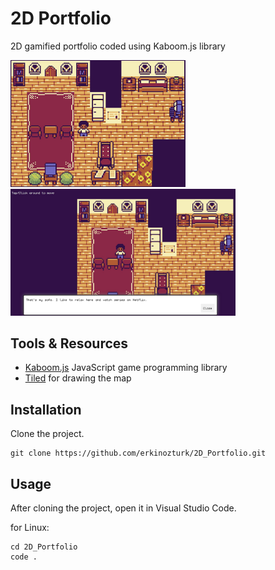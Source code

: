 # 2D Portfolio

2D gamified portfolio coded using Kaboom.js library

<img src="img/1.jpeg" width="280px" />
<img src="img/2.jpeg" width="360px" />

## Tools & Resources

- [Kaboom.js](https://kaboomjs.com/) JavaScript game programming library
- [Tiled](https://www.mapeditor.org/) for drawing the map

## Installation

Clone the project.

```
git clone https://github.com/erkinozturk/2D_Portfolio.git
```

## Usage

After cloning the project, open it in Visual Studio Code.

for Linux:

```
cd 2D_Portfolio
code .
```
